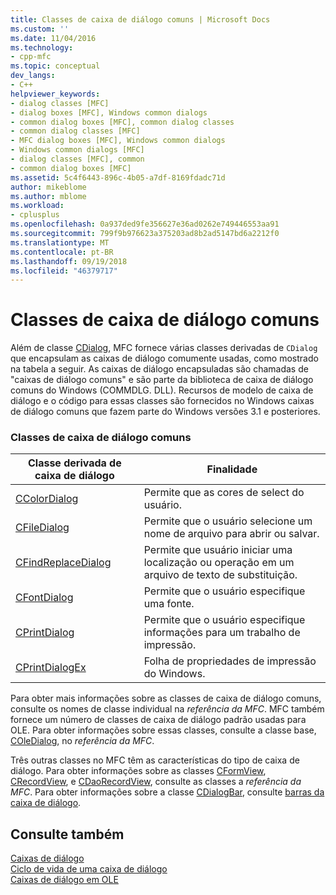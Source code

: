 ```yaml
---
title: Classes de caixa de diálogo comuns | Microsoft Docs
ms.custom: ''
ms.date: 11/04/2016
ms.technology:
- cpp-mfc
ms.topic: conceptual
dev_langs:
- C++
helpviewer_keywords:
- dialog classes [MFC]
- dialog boxes [MFC], Windows common dialogs
- common dialog boxes [MFC], common dialog classes
- common dialog classes [MFC]
- MFC dialog boxes [MFC], Windows common dialogs
- Windows common dialogs [MFC]
- dialog classes [MFC], common
- common dialog boxes [MFC]
ms.assetid: 5c4f6443-896c-4b05-a7df-8169fdadc71d
author: mikeblome
ms.author: mblome
ms.workload:
- cplusplus
ms.openlocfilehash: 0a937ded9fe356627e36ad0262e749446553aa91
ms.sourcegitcommit: 799f9b976623a375203ad8b2ad5147bd6a2212f0
ms.translationtype: MT
ms.contentlocale: pt-BR
ms.lasthandoff: 09/19/2018
ms.locfileid: "46379717"
---
```

# <a name="common-dialog-classes"></a>Classes de caixa de diálogo comuns

Além de classe [CDialog](../mfc/reference/cdialog-class.md), MFC fornece várias classes derivadas de `CDialog` que encapsulam as caixas de diálogo comumente usadas, como mostrado na tabela a seguir. As caixas de diálogo encapsuladas são chamadas de "caixas de diálogo comuns" e são parte da biblioteca de caixa de diálogo comuns do Windows (COMMDLG. DLL). Recursos de modelo de caixa de diálogo e o código para essas classes são fornecidos no Windows caixas de diálogo comuns que fazem parte do Windows versões 3.1 e posteriores.

### <a name="common-dialog-classes"></a>Classes de caixa de diálogo comuns

|Classe derivada de caixa de diálogo|Finalidade|
|--------------------------|-------------|
|[CColorDialog](../mfc/reference/ccolordialog-class.md)|Permite que as cores de select do usuário.|
|[CFileDialog](../mfc/reference/cfiledialog-class.md)|Permite que o usuário selecione um nome de arquivo para abrir ou salvar.|
|[CFindReplaceDialog](../mfc/reference/cfindreplacedialog-class.md)|Permite que usuário iniciar uma localização ou operação em um arquivo de texto de substituição.|
|[CFontDialog](../mfc/reference/cfontdialog-class.md)|Permite que o usuário especifique uma fonte.|
|[CPrintDialog](../mfc/reference/cprintdialog-class.md)|Permite que o usuário especifique informações para um trabalho de impressão.|
|[CPrintDialogEx](../mfc/reference/cprintdialogex-class.md)|Folha de propriedades de impressão do Windows.|

Para obter mais informações sobre as classes de caixa de diálogo comuns, consulte os nomes de classe individual na *referência da MFC*. MFC também fornece um número de classes de caixa de diálogo padrão usadas para OLE. Para obter informações sobre essas classes, consulte a classe base, [COleDialog](../mfc/reference/coledialog-class.md), no *referência da MFC*.

Três outras classes no MFC têm as características do tipo de caixa de diálogo. Para obter informações sobre as classes [CFormView](../mfc/reference/cformview-class.md), [CRecordView](../mfc/reference/crecordview-class.md), e [CDaoRecordView](../mfc/reference/cdaorecordview-class.md), consulte as classes a *referência da MFC*. Para obter informações sobre a classe [CDialogBar](../mfc/reference/cdialogbar-class.md), consulte [barras da caixa de diálogo](../mfc/dialog-bars.md).

## <a name="see-also"></a>Consulte também

[Caixas de diálogo](../mfc/dialog-boxes.md)<br/>
[Ciclo de vida de uma caixa de diálogo](../mfc/life-cycle-of-a-dialog-box.md)<br/>
[Caixas de diálogo em OLE](../mfc/dialog-boxes-in-ole.md)

